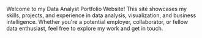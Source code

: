 Welcome to my Data Analyst Portfolio Website! This site showcases my skills, projects, and experience in data analysis, visualization, and business intelligence. Whether you're a potential employer, collaborator, or fellow data enthusiast, feel free to explore my work and get in touch.
